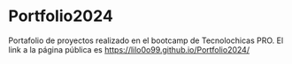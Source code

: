 # Portfolio2024
Portafolio de proyectos realizado en el bootcamp de Tecnolochicas PRO. El link a la página pública es https://lilo0o99.github.io/Portfolio2024/
